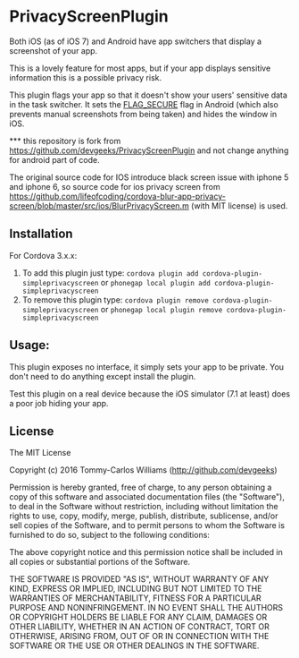 PrivacyScreenPlugin
==================

Both iOS (as of iOS 7) and Android have app switchers that display a screenshot of your app.

This is a lovely feature for most apps, but if your app displays sensitive information this is a possible privacy risk.

This plugin flags your app so that it doesn't show your users' sensitive data in the task switcher. It sets the [FLAG_SECURE](http://developer.android.com/reference/android/view/WindowManager.LayoutParams.html#FLAG_SECURE) flag in Android (which also prevents manual screenshots from being taken) and hides the window in iOS.

*** this repository is fork from https://github.com/devgeeks/PrivacyScreenPlugin and not change anything for android part of code.

The original source code for IOS introduce black screen issue with iphone 5 and iphone 6, so source code for ios privacy screen from  
https://github.com/lifeofcoding/cordova-blur-app-privacy-screen/blob/master/src/ios/BlurPrivacyScreen.m (with MIT license) is used.

Installation
------------

For Cordova 3.x.x:

1. To add this plugin just type: `cordova plugin add cordova-plugin-simpleprivacyscreen` or `phonegap local plugin add cordova-plugin-simpleprivacyscreen`
2. To remove this plugin type: `cordova plugin remove cordova-plugin-simpleprivacyscreen` or `phonegap local plugin remove cordova-plugin-simpleprivacyscreen`

Usage:
------

This plugin exposes no interface, it simply sets your app to be private. You don't need to do anything except install the plugin.

Test this plugin on a real device because the iOS simulator (7.1 at least) does a poor job hiding your app.

## License

The MIT License

Copyright (c) 2016 Tommy-Carlos Williams (http://github.com/devgeeks)

Permission is hereby granted, free of charge, to any person obtaining a copy of this software and associated documentation files (the "Software"), to deal in the Software without restriction, including without limitation the rights to use, copy, modify, merge, publish, distribute, sublicense, and/or sell copies of the Software, and to permit persons to whom the Software is furnished to do so, subject to the following conditions:

The above copyright notice and this permission notice shall be included in all copies or substantial portions of the Software.

THE SOFTWARE IS PROVIDED "AS IS", WITHOUT WARRANTY OF ANY KIND, EXPRESS OR IMPLIED, INCLUDING BUT NOT LIMITED TO THE WARRANTIES OF MERCHANTABILITY, FITNESS FOR A PARTICULAR PURPOSE AND NONINFRINGEMENT. IN NO EVENT SHALL THE AUTHORS OR COPYRIGHT HOLDERS BE LIABLE FOR ANY CLAIM, DAMAGES OR OTHER LIABILITY, WHETHER IN AN ACTION OF CONTRACT, TORT OR OTHERWISE, ARISING FROM, OUT OF OR IN CONNECTION WITH THE SOFTWARE OR THE USE OR OTHER DEALINGS IN THE SOFTWARE.